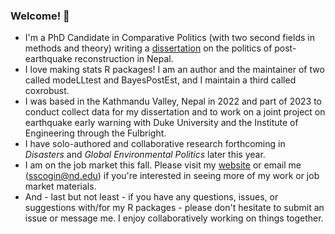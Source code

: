 ### Welcome! 👋

- I'm a PhD Candidate in Comparative Politics (with two second fields in methods and theory) writing a [dissertation](https://shanascogin.com/dissertation/) on the politics of post-earthquake reconstruction in Nepal. 
- I love making stats R packages! I am an author and the maintainer of two called modeLLtest and BayesPostEst, and I maintain a third called coxrobust.
- I was based in the Kathmandu Valley, Nepal in 2022 and part of 2023 to conduct collect data for my dissertation and to work on a joint project on earthquake early warning with Duke University and the Institute of Engineering through the Fulbright. 
- I have solo-authored and collaborative research forthcoming in *Disasters* and *Global Environmental Politics* later this year.
- I am on the job market this fall. Please visit my [website](https://shanascogin.com/) or email me (sscogin@nd.edu) if you're interested in seeing more of my work or job market materials.
- And - last but not least - if you have any questions, issues, or suggestions with/for my R packages - please don't hesitate to submit an issue or message me. I enjoy collaboratively working on things together. 


<!--
**ShanaScogin/ShanaScogin** is a ✨ _special_ ✨ repository because its `README.md` (this file) appears on your GitHub profile.

Here are some ideas to get you started:

- 🔭 I’m currently working on ...
- 🌱 I’m currently learning ...
- 👯 I’m looking to collaborate on ...
- 🤔 I’m looking for help with ...
- 💬 Ask me about ...
- 📫 How to reach me: ...
- 😄 Pronouns: ...
- ⚡ Fun fact: ...
-->
